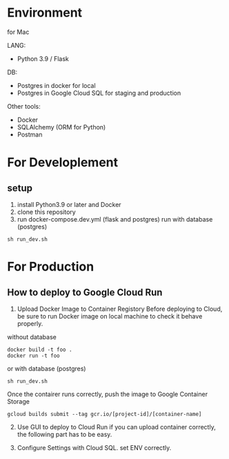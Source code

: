 # Environment
for Mac

LANG: 
- Python 3.9 / Flask

DB:
- Postgres in docker for local
- Postgres in Google Cloud SQL for staging and production

Other tools:
- Docker
- SQLAlchemy (ORM for Python)
- Postman

# For Developlement
## setup

1. install Python3.9 or later and Docker
2. clone this repository
3. run docker-compose.dev.yml (flask and postgres)
run with database (postgres)
```
sh run_dev.sh
```



# For Production

## How to deploy to Google Cloud Run

1. Upload Docker Image to Container Registory
Before deploying to Cloud, be sure to run Docker image on local machine to check it behave properly.

without database
```
docker build -t foo .
docker run -t foo
```

or with database (postgres)

```
sh run_dev.sh
```

Once the contairer runs correctly, push the image to Google Container Storage

```
gcloud builds submit --tag gcr.io/[project-id]/[container-name]
```

2. Use GUI to deploy to Cloud Run
if you can upload container correctly, the following part has to be easy.

3. Configure Settings with Cloud SQL. set ENV correctly.
